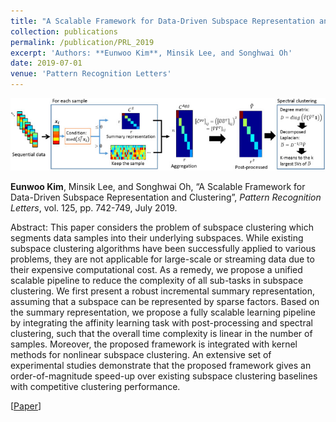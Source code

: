 ```yaml
---
title: "A Scalable Framework for Data-Driven Subspace Representation and Clustering"
collection: publications
permalink: /publication/PRL_2019
excerpt: 'Authors: **Eunwoo Kim**, Minsik Lee, and Songhwai Oh'
date: 2019-07-01
venue: 'Pattern Recognition Letters'
---
```

<img src='/images/prl.jpg' width="700">

**Eunwoo Kim**, Minsik Lee, and Songhwai Oh, “A Scalable Framework for Data-Driven Subspace Representation and Clustering”, *Pattern Recognition Letters*, vol. 125, pp. 742-749, July 2019.

Abstract: This paper considers the problem of subspace clustering which segments data samples into their underlying subspaces. While existing subspace clustering algorithms have been successfully applied to various problems, they are not applicable for large-scale or streaming data due to their expensive computational cost. As a remedy, we propose a unified scalable pipeline to reduce the complexity of all sub-tasks in subspace clustering. We first present a robust incremental summary representation, assuming that a subspace can be represented by sparse factors. Based on the summary representation, we propose a fully scalable learning pipeline by integrating the affinity learning task with post-processing and spectral clustering, such that the overall time complexity is linear in the number of samples. Moreover, the proposed framework is integrated with kernel methods for nonlinear subspace clustering. An extensive set of experimental studies demonstrate that the proposed framework gives an order-of-magnitude speed-up over existing subspace clustering baselines with competitive clustering performance.

[[Paper](https://www.sciencedirect.com/science/article/pii/S0167865519302107)] 
